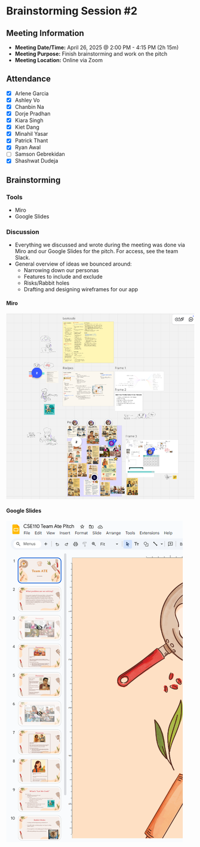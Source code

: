 # Brainstorming Session #2
## Meeting Information
- **Meeting Date/Time:** April 26, 2025 @ 2:00 PM - 4:15 PM (2h 15m)
- **Meeting Purpose:** Finish brainstorming and work on the pitch
- **Meeting Location:** Online via Zoom
  
## Attendance
- [X] Arlene Garcia
- [X] Ashley Vo
- [X] Chanbin Na
- [X] Dorje Pradhan
- [X] Kiara Singh
- [X] Kiet Dang
- [X] Minahil Yasar
- [X] Patrick Thant
- [X] Ryan Awal
- [ ] Samson Gebrekidan
- [X] Shashwat Dudeja

## Brainstorming
### Tools
- Miro
- Google Slides

### Discussion
- Everything we discussed and wrote during the meeting was done via Miro and our Google Slides for the pitch. For access, see the team Slack.
- General overview of ideas we bounced around:
  - Narrowing down our personas
  - Features to include and exclude
  - Risks/Rabbit holes
  - Drafting and designing wireframes for our app

#### Miro
![Broad look at our Miro brainstorming during our brainstorming week](img/042625-brainstorm2.PNG)

#### Google Slides
![Overview of our Google Slides deck](img/042625-brainstorm1.PNG)

